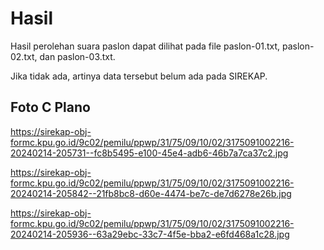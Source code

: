# Hasil

Hasil perolehan suara paslon dapat dilihat pada file paslon-01.txt, paslon-02.txt, dan paslon-03.txt.

Jika tidak ada, artinya data tersebut belum ada pada SIREKAP.

## Foto C Plano

https://sirekap-obj-formc.kpu.go.id/9c02/pemilu/ppwp/31/75/09/10/02/3175091002216-20240214-205731--fc8b5495-e100-45e4-adb6-46b7a7ca37c2.jpg

https://sirekap-obj-formc.kpu.go.id/9c02/pemilu/ppwp/31/75/09/10/02/3175091002216-20240214-205842--21fb8bc8-d60e-4474-be7c-de7d6278e26b.jpg

https://sirekap-obj-formc.kpu.go.id/9c02/pemilu/ppwp/31/75/09/10/02/3175091002216-20240214-205936--63a29ebc-33c7-4f5e-bba2-e6fd468a1c28.jpg
